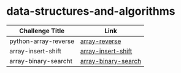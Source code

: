# data-structures-and-algorithms

|  Challenge Title |  Link |
|------------------|-------|
| python-array-reverse|[array-reverse](pyhon/array-reverse/README.md)|
| array-insert-shift|[array-insert-shift](pyhon/array-insert-shift/README.md)|
| array-binary-searcht|[array-binary-search](pyhon/array-binary-search/array-binary-search.md)|

